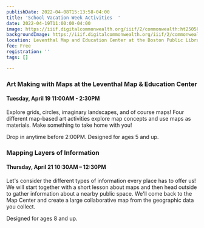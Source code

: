```yaml
---
publishDate: 2022-04-08T15:13:58-04:00
title: 'School Vacation Week Activities  '
date: 2022-04-19T11:00:00-04:00
image: https://iiif.digitalcommonwealth.org/iiif/2/commonwealth:ht250586p/full/full/0/default.jpg
backgroundImage: https://iiif.digitalcommonwealth.org/iiif/2/commonwealth:ht250586p/full/full/0/default.jpg
location: Leventhal Map and Education Center at the Boston Public Library
fee: Free
registration: ''
tags: []

---
```

### **Art Making with Maps at the Leventhal Map & Education Center**

#### Tuesday, April 19 11:00AM - 2:30PM

Explore grids, circles, imaginary landscapes, and of course maps! Four different map-based art activities explore map concepts and use maps as materials. Make something to take home with you! 

Drop in anytime before 2:00PM. Designed for ages 5 and up.

### Mapping Layers of Information 

#### Thursday, April 21 10:30AM – 12:30PM

Let's consider the different types of information every place has to offer us! We will start together with a short lesson about maps and then head outside to gather information about a nearby public space. We'll come back to the Map Center and create a large collaborative map from the geographic data you collect.

Designed for ages 8 and up. 